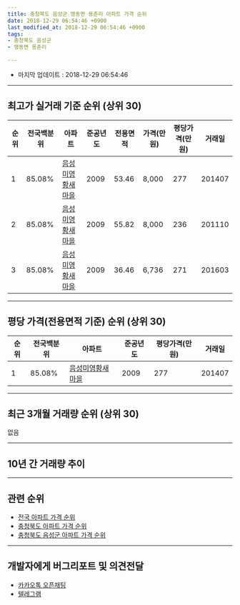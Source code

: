 ```yaml
---
title: 충청북도 음성군 맹동면 용촌리 아파트 가격 순위
date: 2018-12-29 06:54:46 +0900
last_modified_at: 2018-12-29 06:54:46 +0900
tags:
- 충청북도 음성군
- 맹동면 용촌리

---
```


* 마지막 업데이트 : 2018-12-29 06:54:46

---

## 최고가 실거래 기준 순위 (상위 30)


|순위|전국백분위|아파트|준공년도|전용면적|가격(만원)|평당가격(만원)|거래일|
|---|---|---|---|---|---|---|---|
|1|85.08%|[음성미영황새마을](https://search.naver.com/search.naver?query=%EC%B6%A9%EC%B2%AD%EB%B6%81%EB%8F%84+%EC%9D%8C%EC%84%B1%EA%B5%B0+%EB%A7%B9%EB%8F%99%EB%A9%B4+%EC%9A%A9%EC%B4%8C%EB%A6%AC+%EC%9D%8C%EC%84%B1%EB%AF%B8%EC%98%81%ED%99%A9%EC%83%88%EB%A7%88%EC%9D%84)|2009|53.46|8,000|277|201407|
|2|85.08%|[음성미영황새마을](https://search.naver.com/search.naver?query=%EC%B6%A9%EC%B2%AD%EB%B6%81%EB%8F%84+%EC%9D%8C%EC%84%B1%EA%B5%B0+%EB%A7%B9%EB%8F%99%EB%A9%B4+%EC%9A%A9%EC%B4%8C%EB%A6%AC+%EC%9D%8C%EC%84%B1%EB%AF%B8%EC%98%81%ED%99%A9%EC%83%88%EB%A7%88%EC%9D%84)|2009|55.82|8,000|236|201110|
|3|85.08%|[음성미영황새마을](https://search.naver.com/search.naver?query=%EC%B6%A9%EC%B2%AD%EB%B6%81%EB%8F%84+%EC%9D%8C%EC%84%B1%EA%B5%B0+%EB%A7%B9%EB%8F%99%EB%A9%B4+%EC%9A%A9%EC%B4%8C%EB%A6%AC+%EC%9D%8C%EC%84%B1%EB%AF%B8%EC%98%81%ED%99%A9%EC%83%88%EB%A7%88%EC%9D%84)|2009|36.46|6,736|271|201603|


---

## 평당 가격(전용면적 기준) 순위 (상위 30)


|순위|전국백분위|아파트|준공년도|평당가격(만원)|거래일|
|---|---|---|---|---|---|
|1|85.08%|[음성미영황새마을](https://search.naver.com/search.naver?query=%EC%B6%A9%EC%B2%AD%EB%B6%81%EB%8F%84+%EC%9D%8C%EC%84%B1%EA%B5%B0+%EB%A7%B9%EB%8F%99%EB%A9%B4+%EC%9A%A9%EC%B4%8C%EB%A6%AC+%EC%9D%8C%EC%84%B1%EB%AF%B8%EC%98%81%ED%99%A9%EC%83%88%EB%A7%88%EC%9D%84)|2009|277|201407|


---

## 최근 3개월 거래량 순위 (상위 30)

없음

---

## 10년 간 거래량 추이


<div style="width:100%;">
    <canvas id="deal_progress" height="250"></canvas>
</div>

<script>
new Chart(document.getElementById("deal_progress"), {
    type: 'line',
    data: {
        labels: ['200812','200901','200902','200903','200904','200905','200906','200907','200908','200909','200910','200911','200912','201001','201002','201003','201004','201005','201006','201007','201008','201009','201010','201011','201012','201101','201102','201103','201104','201105','201106','201107','201108','201109','201110','201111','201112','201201','201202','201203','201204','201205','201206','201207','201208','201209','201210','201211','201212','201301','201302','201303','201304','201305','201306','201307','201308','201309','201310','201311','201312','201401','201402','201403','201404','201405','201406','201407','201408','201409','201410','201411','201412','201501','201502','201503','201504','201505','201506','201507','201508','201509','201510','201511','201512','201601','201602','201603','201604','201605','201606','201607','201608','201609','201610','201611','201612','201701','201702','201703','201704','201705','201706','201707','201708','201709','201710','201711','201712','201801','201802','201803','201804','201805','201806','201807','201808','201809','201810','201811','201812'],
        datasets: [{
            label: '실거래 수',
            pointRadius: 1,
            data: [0, 0, 0, 0, 0, 0, 0, 5, 0, 5, 0, 0, 0, 0, 0, 0, 0, 0, 0, 0, 0, 0, 0, 5, 0, 4, 0, 0, 0, 0, 0, 0, 0, 0, 2, 2, 2, 0, 0, 1, 1, 0, 0, 0, 0, 0, 0, 0, 0, 0, 0, 0, 0, 2, 6, 1, 0, 1, 3, 3, 2, 0, 0, 2, 4, 2, 3, 1, 0, 2, 6, 6, 0, 0, 2, 0, 1, 0, 1, 2, 0, 0, 1, 1, 2, 0, 0, 3, 0, 0, 3, 1, 9, 8, 10, 8, 3, 0, 6, 3, 6, 1, 3, 3, 2, 1, 1, 1, 0, 0, 2, 0, 0, 0, 1, 0, 3, 0, 0, 0, 0],
            borderColor: "rgba(255, 201, 14, 1)",
            backgroundColor: "rgba(255, 201, 14, 0.5)",
            fill: true,
        }]
    },
    options: {
        responsive: true,
        title: {
            display: true,
            text: '10년간 거래량 추이'
        },
        tooltips: {
            mode: 'index',
            intersect: false,
        },
        hover: {
            mode: 'nearest',
            intersect: true
        },
        scales: {
            xAxes: [{
                display: true,
                scaleLabel: {
                    display: true,
                    labelString: '년/월'
                }
            }],
            yAxes: [{
                display: true,
                ticks: {
                    suggestedMin: 0,
                },
                scaleLabel: {
                    display: true,
                    labelString: '실거래 수'
                }
            }]
        }
    }
});

</script>


---

## 관련 순위

- [전국 아파트 가격 순위](https://inasie.github.io/apt-ranking/전국)
- [충청북도 아파트 가격 순위](https://inasie.github.io/apt-ranking/충청북도)
- [충청북도 음성군 아파트 가격 순위](https://inasie.github.io/apt-ranking/충청북도-음성군)


---

## 개발자에게 버그리포트 및 의견전달

- [카카오톡 오픈채팅](https://open.kakao.com/o/gLJUAP4)
- [텔레그램](https://t.me/inasie)

